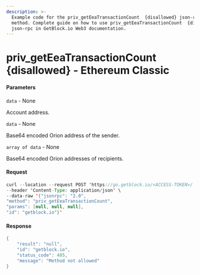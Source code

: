 ```yaml
---
description: >-
  Example code for the priv_getEeaTransactionCount  {disallowed} json-rpc
  method. Сomplete guide on how to use priv_getEeaTransactionCount  {disallowed}
  json-rpc in GetBlock.io Web3 documentation.
---
```


# priv\_getEeaTransactionCount {disallowed} - Ethereum Classic

#### Parameters

`data` - None

Account address.

`data` - None

Base64 encoded Orion address of the sender.

`array of data` - None

Base64 encoded Orion addresses of recipients.

#### Request

```java
curl --location --request POST 'https://go.getblock.io/<ACCESS-TOKEN>/' \
--header 'Content-Type: application/json' \
--data-raw '{"jsonrpc": "2.0",
"method": "priv_getEeaTransactionCount",
"params": [null, null, null],
"id": "getblock.io"}'
```

#### Response

```java
{
    "result": "null",
    "id": "getblock.io",
    "status_code": 405,
    "message": "Method not allowed"
}
```
